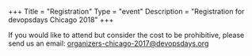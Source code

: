+++
Title = "Registration"
Type = "event"
Description = "Registration for devopsdays Chicago 2018"
+++

<div style="width:100%; text-align:left;">

If you would like to attend but consider the cost to be prohibitive, please send us an email: organizers-chicago-2017@devopsdays.org

</div></div>
</div>
